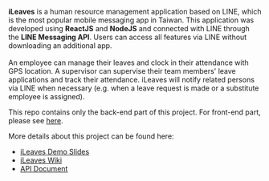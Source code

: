 **iLeaves** is a human resource management application based on LINE, which is the most popular mobile messaging app in Taiwan. This application was developed using **ReactJS** and **NodeJS** and connected with LINE through the **LINE Messaging API**. Users can access all features via LINE without downloading an additional app. <br>
<br>
An employee can manage their leaves and clock in their attendance with GPS location. A supervisor can supervise their team members' leave applications and track their attendance. iLeaves will notify related persons via LINE when necessary (e.g. when a leave request is made or a substitute employee is assigned).

This repo contains only the back-end part of this project. For front-end part, please see [here](https://github.com/yansinhuang/iLeaves-web).

More details about this project can be found here:<br>
* [iLeaves Demo Slides](https://github.com/yansinhuang/iLeaves/blob/master/iLeaves_Demo_Slides.pdf)<br>
* [iLeaves Wiki](https://github.com/yansinhuang/iLeaves/wiki)
* [API Document](https://ezbot2.docs.apiary.io/#)
